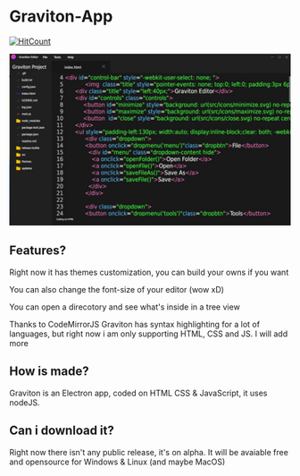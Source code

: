 # Graviton-App
[![HitCount](http://hits.dwyl.io/https://github.com/marc2332/https://github.com/Graviton-Code-Editor/Graviton-App.svg)](http://hits.dwyl.io/https://github.com/marc2332/https://github.com/Graviton-Code-Editor/Graviton-App)

<img src="example.jpg">
<h2>Features?</h2>
<p>Right now it has themes customization, you can build your owns if you want</p>
<p>You can also change the font-size of your editor (wow xD)</p>
<p>You can open a direcotory and see what's inside in a tree view</p>
<p>Thanks to CodeMirrorJS Graviton has syntax highlighting for a lot of languages, but right now i am only supporting HTML, CSS and JS. I will add more</p>
<h2>How is made?</h2>
<p>Graviton is an Electron app, coded on HTML CSS & JavaScript, it uses nodeJS.</p>
<h2>Can i download it?</h2>
<p>Right now there isn't any public release, it's on alpha. It will be avaiable free and opensource for Windows & Linux (and maybe MacOS) </p>
